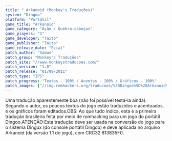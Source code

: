 ```yaml
---
title: " Arkanoid (Monkey's Traduções)"
system: "Dingoo"
platform: "Portátil"
game_title: "Arkanoid"
game_category: "Ação / Quebra-cabeças"
game_players: "1"
game_developer: "Taito"
game_publisher: "Taito"
game_release_date: "Ezial"
patch_author: "Samus"
patch_group: "Monkey's Traduções"
patch_site: "//www.monkeystraducoes.com/"
patch_version: "1.0"
patch_release: "01/09/2011"
patch_type: "IPS"
patch_progress: "Textos - 100% / Acentos - 100% / Gráficos - 100%"
patch_images: ["//img.romhackers.org/traducoes/%5BDingoo%5D%20Arkanoid%20-%20Monkey's%20Tradu%C3%A7%C3%B5es%20-%201.png","//img.romhackers.org/traducoes/%5BDingoo%5D%20Arkanoid%20-%20Monkey's%20Tradu%C3%A7%C3%B5es%20-%202.png","//img.romhackers.org/traducoes/%5BDingoo%5D%20Arkanoid%20-%20Monkey's%20Tradu%C3%A7%C3%B5es%20-%203.png"]
---
```

Uma tradução aparentemente boa (não foi possível testá-la ainda). Segundo o autor, os poucos textos do jogo estão traduzidos e acentuados, e os gráficos foram editados.OBS: Ao que tudo indica, esta é a primeira tradução brasileira feita por meio de romhacking para um jogo do portátil Dingoo.ATENÇÃO:Esta tradução deve ser usada na conversão do jogo para o sistema Dingux (do console portátil Dingoo) e deve aplicada no arquivo Arkanoid (da versão 1.1 do jogo), com CRC32 813835F0.